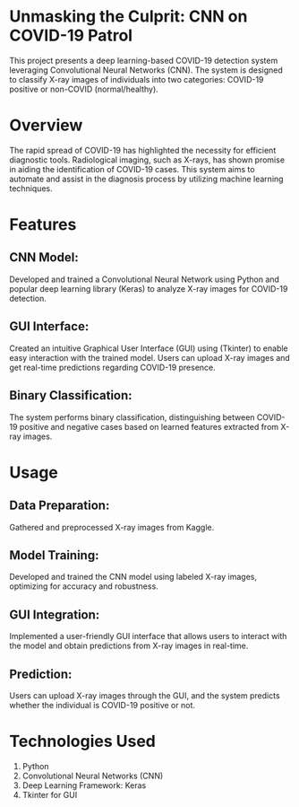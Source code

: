 # Unmasking the Culprit: CNN on COVID-19 Patrol
This project presents a deep learning-based COVID-19 detection system leveraging Convolutional Neural Networks (CNN). The system is designed to classify X-ray images of individuals into two categories: COVID-19 positive or non-COVID (normal/healthy).

# Overview
The rapid spread of COVID-19 has highlighted the necessity for efficient diagnostic tools. Radiological imaging, such as X-rays, has shown promise in aiding the identification of COVID-19 cases. This system aims to automate and assist in the diagnosis process by utilizing machine learning techniques.

# Features
## CNN Model: 
Developed and trained a Convolutional Neural Network using Python and popular deep learning library (Keras) to analyze X-ray images for COVID-19 detection.
## GUI Interface: 
Created an intuitive Graphical User Interface (GUI) using (Tkinter) to enable easy interaction with the trained model. Users can upload X-ray images and get real-time predictions regarding COVID-19 presence.
## Binary Classification: 
The system performs binary classification, distinguishing between COVID-19 positive and negative cases based on learned features extracted from X-ray images.

# Usage
## Data Preparation: 
Gathered and preprocessed X-ray images from Kaggle.
## Model Training: 
Developed and trained the CNN model using labeled X-ray images, optimizing for accuracy and robustness.
## GUI Integration: 
Implemented a user-friendly GUI interface that allows users to interact with the model and obtain predictions from X-ray images in real-time.
## Prediction: 
Users can upload X-ray images through the GUI, and the system predicts whether the individual is COVID-19 positive or not.

# Technologies Used
1. Python
2. Convolutional Neural Networks (CNN)
3. Deep Learning Framework: Keras
4. Tkinter for GUI
